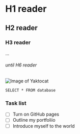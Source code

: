 # H1 reader
## H2 reader
### H3 reader
...
###### until H6 reader
![Image of Yaktocat](https://octodex.github.com/images/yaktocat.png)

```
SELECT * FROM database
```

### Task list
- [ ] Turn on GitHub pages
- [ ] Outline my portfoliio
- [ ] Introduce myself to the world
